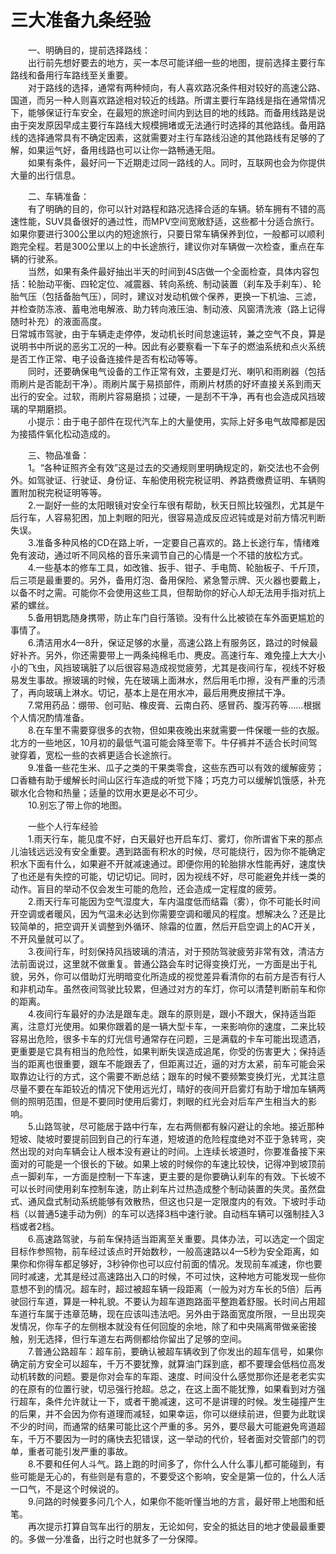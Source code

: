 # 三大准备九条经验  

&emsp;&emsp;一、明确目的，提前选择路线：  
&emsp;&emsp;出行前先想好要去的地方，买一本尽可能详细一些的地图，提前选择主要行车路线和备用行车路线至关重要。  
&emsp;&emsp;对于路线的选择，通常有两种倾向，有人喜欢路况条件相对较好的高速公路、国道，而另一种人则喜欢路途相对较近的线路。所谓主要行车路线是指在通常情况下，能够保证行车安全，在最短的旅途时间内到达目的地的线路。而备用线路是说由于突发原因早成主要行车路线大规模拥堵或无法通行时选择的其他路线。备用路线的选择通常具有不确定因素，这就需要对主行车路线沿途的其他路线有足够的了解，如果运气好，备用线路也可以让你一路畅通无阻。  
&emsp;&emsp;如果有条件，最好问一下近期走过同一路线的人。同时，互联网也会为你提供大量的出行信息。  

&emsp;&emsp;二、车辆准备：  
&emsp;&emsp;有了明确的目的，你可以针对路程和路况选择合适的车辆。轿车拥有不错的高速性能，SUV具备很好的通过性，而MPV空间宽敞舒适，这些都十分适合旅行。如果你要进行300公里以内的短途旅行，只要日常车辆保养到位，一般都可以顺利跑完全程。若是300公里以上的中长途旅行，建议你对车辆做一次检查，重点在车辆的行驶系。  
&emsp;&emsp;当然，如果有条件最好抽出半天的时间到4S店做一个全面检查，具体内容包括：轮胎动平衡、四轮定位、减震器、转向系统、制动装置（刹车及手刹车）、轮胎气压（包括备胎气压），同时，建议对发动机做个保养，更换一下机油、三滤，并检查防冻液、蓄电池电解液、助力转向液压油、制动液、风窗清洗液（路上记得随时补充）的液面高度。  
日常城市驾驶，由于车辆走走停停，发动机长时间怠速运转，兼之空气不良，算是说明书中所说的恶劣工况的一种。因此有必要察看一下车子的燃油系统和点火系统是否工作正常、电子设备连接件是否有松动等等。  
&emsp;&emsp;同时，还要确保电气设备的工作正常有效，主要是灯光、喇叭和雨刷器（包括雨刷片是否能刮干净）。雨刷片属于易损部件，雨刷片材质的好坏直接关系到雨天出行的安全。过软，雨刷片容易磨损；过硬，一是刮不干净，再有也会造成风挡玻璃的早期磨损。  
&emsp;&emsp;小提示：由于电子部件在现代汽车上的大量使用，实际上好多电气故障都是因为接插件氧化松动造成的。  

&emsp;&emsp;三、物品准备：  
&emsp;&emsp;1。“各种证照齐全有效”这是过去的交通规则里明确规定的，新交法也不会例外。如驾驶证、行驶证、身份证、车船使用税完税证明、养路费缴费证明、车辆购置附加税完税证明等等。  
&emsp;&emsp;2.一副好一些的太阳眼镜对安全行车很有帮助，秋天日照比较强烈，尤其是午后行车，人容易犯困，加上刺眼的阳光，很容易造成反应迟钝或是对前方情况判断失误。  
&emsp;&emsp;3.准备多种风格的CD在路上听，一定要自己喜欢的。路上长途行车，情绪难免有波动，通过听不同风格的音乐来调节自己的心情是一个不错的放松方式。  
&emsp;&emsp;4.一些基本的修车工具，如改锥、扳手、钳子、手电筒、轮胎板子、千斤顶，后三项是最重要的。另外，备用灯泡、备用保险、紧急警示牌、灭火器也要戴上，以备不时之需。可能你不会使用这些工具，但帮助你的好心人却无法用手指对抗上紧的螺丝。  
&emsp;&emsp;5.备用钥匙随身携带，防止车门自行落锁。没有什么比被锁在车外面更尴尬的事情了。  
&emsp;&emsp;6.清洁用水4—8升，保证足够的水量，高速公路上有服务区，路过的时候最好补齐。另外，你还需要带上一两条纯棉毛巾、麂皮。高速行车、难免撞上大大小小的飞虫，风挡玻璃脏了以后很容易造成视觉疲劳，尤其是夜间行车，视线不好极易发生事故。擦玻璃的时候，先在玻璃上面淋水，然后用毛巾擦，没有严重的污渍了，再向玻璃上淋水。切记，基本上是在用水冲，最后用麂皮擦拭干净。  
&emsp;&emsp;7.常用药品：绷带、创可贴、橡皮膏、云南白药、感冒药、腹泻药等……根据个人情况酌情准备。  
&emsp;&emsp;8.在车里不需要穿很多的衣物，但如果夜晚出来就需要一件保暖一些的衣服。北方的一些地区，10月初的最低气温可能会降至零下。牛仔裤并不适合长时间驾驶穿着，宽松一些的衣裤更适合长途旅行。  
&emsp;&emsp;9.准备一些花生米、瓜子之类的干果类零食，这些东西可以有效的缓解疲劳；口香糖有助于缓解长时间山区行车造成的听觉下降；巧克力可以缓解饥饿感，补充碳水化合物和热量；适量的饮用水更是必不可少。  
&emsp;&emsp;10.别忘了带上你的地图。  

&emsp;&emsp;一些个人行车经验  
&emsp;&emsp;1.雨天行车，能见度不好，白天最好也开启车灯、雾灯，你所谓省下来的那点儿油钱远远没有安全重要。遇到路面有积水的时候，尽可能绕行，因为你不能确定积水下面有什么，如果避不开就减速通过。即便你用的轮胎排水性能再好，速度快了也还是有失控的可能，切记切记。同时，因为视线不好，尽可能避免并线一类的动作。盲目的举动不仅会发生可能的危险，还会造成一定程度的疲劳。  
&emsp;&emsp;2.雨天行车可能因为空气湿度大，车内温度低而结霜（雾），你不可能长时间开空调或者暖风，因为气温未必达到你需要空调和暖风的程度。想解决么？还是比较简单的，把空调开关调整到外循环、除霜的位置，然后开启空调上的AC开关，不开风量就可以了。  
&emsp;&emsp;3.夜间行车，时刻保持风挡玻璃的清洁，对于预防驾驶疲劳非常有效，清洁方法前面说过，这里就不做重复。普通公路会车时记得变换灯光，一方面是出于礼貌，另外，你可以借助灯光明暗变化所造成的视觉差异看清你的右前方是否有行人和非机动车。虽然夜间驾驶比较累，但通过对方的车灯，你可以清楚判断前车和你的距离。  
&emsp;&emsp;4.夜间行车最好的办法是跟车走。跟车的原则是，跟小不跟大，保持适当距离，注意灯光使用。如果你跟着的是一辆大型卡车，一来影响你的速度，二来比较容易出危险，很多卡车的灯光信号通常存在问题，三是满载的卡车可能出现遗洒，更重要是它具有相当的危险性，如果判断失误造成追尾，你受的伤害更大；保持适当的距离也很重要，跟车不能跟丢了，但距离过近，逼的对方太紧，前车可能会采取靠边让行的方式，这个需要不断总结；跟车的时候不要频繁变换灯光，尤其注意尽量不要在车距较近的情况下使用远光灯，晴好的夜间开启雾灯有助于增加车辆两侧的照明范围，但是不要同时使用后雾灯，刺眼的红光会对后车产生相当大的影响。  
&emsp;&emsp;5.山路驾驶，尽可能居于路中行车，左右两侧都有躲闪避让的余地。接近那种短坡、陡坡时要提前回到自己的行车道，短坡道的危险程度绝对不亚于急转弯，突然出现的对向车辆会让人根本没有避让的时间。上连续长坡道时，你要准备接下来面对的可能是一个很长的下破。如果上坡的时候你的车速比较快，记得冲到坡顶前点一脚刹车，一方面是控制一下车速，更主要的是你要确认刹车的有效。下长坡不可以长时间使用刹车控制车速，防止刹车片过热造成整个制动装置的失灵。虽然盘式、通风盘式制动系统能够有效散热，但这也只是一定限度内的有效。下坡时手动档（以普通5速手动为例）的车可以选择3档中速行驶。自动档车辆可以强制挂入3档或者2档。  
&emsp;&emsp;6.高速路驾驶，与前车保持适当距离至关重要。具体办法，可以选定一个固定目标作参照物，前车经过该点时开始数秒，一般高速路以4—5秒为安全距离，如果你和你得车都足够好，3秒钟你也可以应付前面的情况。发现前车减速，你也要同时减速，尤其是经过高速路出入口的时候，不可过快，这种地方可能发现一些你意想不到的情况。超车时，超过被超车辆一段距离（一般为对方车长的5倍）后再驶回行车道，算是一种礼貌。不要认为超车道跑路面平整跑着舒服。长时间占用超车道行车属于违章范畴，现在应该叫违法吧。另外由于路面宽度所限，一旦出现突发情况，你车子的左侧根本就没有任何回旋的余地，除了和中央隔离带做亲密接触，别无选择，但行车道左右两侧都给你留出了足够的空间。  
&emsp;&emsp;7.普通公路超车：超车前，要确认被超车辆收到了你发出的超车信号，如果你确定前方安全可以超车，千万不要犹豫，就算油门踩到底，都不要理会低档位高发动机转数的问题。要是你对会车的车距、速度、时间没什么感觉那你还是老老实实的在原有的位置行驶，切忌强行抢超。总之，在这上面不能犹豫，如果看到对方强行超车，条件允许就让一下，或者干脆减速，这可不是讲理的时候。发生碰撞产生的后果，并不会因为你有道理而减轻，如果幸运，你可以继续前进，但要为此耽误不少的时间，而通常的结果可能比这个严重的多。另外，要尽最大可能避免弯道超车，千万不要因为一时的痛快去犯错误，这一举动的代价，轻者面对交管部门的罚单，重者可能引发严重的事故。  
&emsp;&emsp;8.不要和任何人斗气。路上跑的时间多了，你什么人什么事儿都可能碰到，有些可能是无心的，有些则是有意的，不要受这个影响，安全是第一位的，什么人活一口气，不是这个时候说的。  
&emsp;&emsp;9.问路的时候要多问几个人，如果你不能听懂当地的方言，最好带上地图和纸笔。  
&emsp;&emsp;再次提示打算自驾车出行的朋友，无论如何，安全的抵达目的地才使最最重要的。多做一分准备，出行之时也就多了一分保障。  
